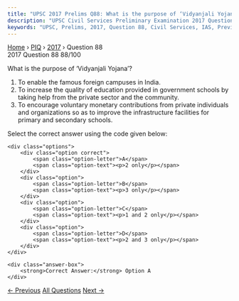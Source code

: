 ```yaml
---
title: "UPSC 2017 Prelims Q88: What is the purpose of ‘Vidyanjali Yojana’?   1. To enable t..."
description: "UPSC Civil Services Preliminary Examination 2017 Question 88 with options and answer"
keywords: "UPSC, Prelims, 2017, Question 88, Civil Services, IAS, Previous Year Questions"
---
```


<nav class="breadcrumb">
    <a href="../../">Home</a>
    <span>›</span>
    <a href="../">PIQ</a>
    <span>›</span>
    <a href="./">2017</a>
    <span>›</span>
    <span>Question 88</span>
</nav>

<div class="question-header">
    <div class="question-meta">
        <span class="year-badge">2017</span>
        <span class="question-number">Question 88</span>
        <span class="progress">88/100</span>
    </div>
    <div class="progress-bar">
        <div class="progress-fill" style="width: 88.0%"></div>
    </div>
</div>

<div class="question-content">
    <div class="question-text">
        <p>What is the purpose of ‘Vidyanjali Yojana’?</p>
<ol>
<li>To enable the famous foreign campuses in India.</li>
<li>To increase the quality of education provided in government schools by taking help from the private sector and the community.</li>
<li>To encourage voluntary monetary contributions from private individuals and organizations so as to improve the infrastructure facilities for primary and secondary schools.</li>
</ol>
<p>Select the correct answer using the code given below:</p>
    </div>
    
    <div class="options">
        <div class="option correct">
            <span class="option-letter">A</span>
            <span class="option-text"><p>2 only</p></span>
        </div>
        <div class="option">
            <span class="option-letter">B</span>
            <span class="option-text"><p>3 only</p></span>
        </div>
        <div class="option">
            <span class="option-letter">C</span>
            <span class="option-text"><p>1 and 2 only</p></span>
        </div>
        <div class="option">
            <span class="option-letter">D</span>
            <span class="option-text"><p>2 and 3 only</p></span>
        </div>
    </div>

    <div class="answer-box">
        <strong>Correct Answer:</strong> Option A
    </div>
</div>

<div class="question-nav">
    <a href="../q087-what-is-the-purpose-of-evolved-laser-interferomete/" class="nav-btn prev">← Previous</a>
    <a href="../" class="nav-btn center">All Questions</a>
    <a href="../q089-what-is-the-aim-of-the-programme-unnat-bharat-abhi/" class="nav-btn next">Next →</a>
</div>
